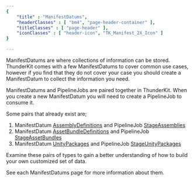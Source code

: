 ```yaml
---
{ 
	"title" : "ManifestDatums",
	"headerClasses" : [ "bm4", "page-header-container" ],
	"titleClasses" : [ "page-header" ],
	"iconClasses" : [ "header-icon", "TK_Manifest_2X_Icon" ]
}

---
```


ManifestDatums are where collections of information can be stored.
ThunderKit comes with a few ManifestDatums to cover common use cases, however if you find that they do not cover your case you should create a ManifestDatum to 
collect the information you need.

ManifestDatums and PipelineJobs are paired together in ThunderKit.  When you create a new ManifestDatum you will need to create a PipelineJob to consume it.

Some pairs that already exist are;

1. ManifestDatum [AssemblyDefinitions](documentation://GUID/cef5acb6a795c5d4d9031261ea82e891) and PipelineJob [StageAssemblies](documentation://GUID/c18be5deeb5af6d48b59ed26056ba2fc)
2. ManifestDatum [AssetBundleDefinitions](documentation://GUID/b3d3f798ec15f8240ad5105c46ce59f5) and PipelineJob [StageAssetBundles](documentation://GUID/346cbbd3f6c582441908249cf4067307)
3. ManifestDatum [UnityPackages](documentation://GUID/e3fa281f0f933e64480e9eecdf057350) and PipelineJob [StageUnityPackages](documentation://GUID/915bcab14ba398e48b20a17d5e79b13b)

Examine these pairs of types to gain a better understanding of how to build your own customized set of data.

See each ManifestDatums page for more information about them.